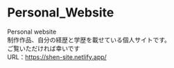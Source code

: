 # Personal_Website

Personal website  
制作作品、自分の経歴と学歴を載せている個人サイトです。  
ご覧いただければ幸いです  
URL：https://shen-site.netlify.app/  
